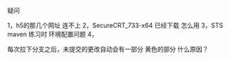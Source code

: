 疑问

1，h5的那几个网址 连不上
2，SecureCRT_733-x64 已经下载 怎么用
3，STS maven 练习时 环境配置问题
4，

每次拉下分支之后，未提交的更改自动会有一部分 黄色的部分 什么原因？





